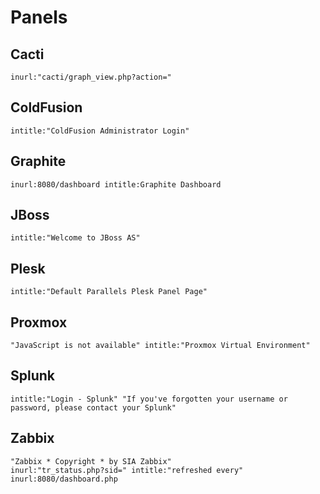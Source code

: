 # Panels

## Cacti

```
inurl:"cacti/graph_view.php?action="
```

## ColdFusion

```
intitle:"ColdFusion Administrator Login"
```

## Graphite

```
inurl:8080/dashboard intitle:Graphite Dashboard
```

## JBoss

```
intitle:"Welcome to JBoss AS"
```

## Plesk

```
intitle:"Default Parallels Plesk Panel Page"
```

## Proxmox

```
"JavaScript is not available" intitle:"Proxmox Virtual Environment"
```

## Splunk

```
intitle:"Login - Splunk" "If you've forgotten your username or password, please contact your Splunk"
```

## Zabbix

```
"Zabbix * Copyright * by SIA Zabbix"
inurl:"tr_status.php?sid=" intitle:"refreshed every"
inurl:8080/dashboard.php
```